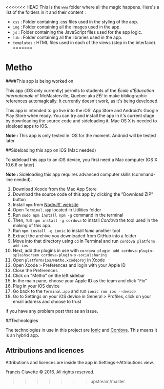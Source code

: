 <<<<<<< HEAD
This is the `www` folder where all the magic happens. Here's a list of the folders in it and their content :
- `css` : Folder containing .css files used in the styling of the app.
- `img` : Folder containing all the images used in the app.
- `js` : Folder containing the JavaScript files used for the app logic.
- `lib` : Folder containing all the libraries used in the app.
- `templates` : HTML files used in each of the views (step in the interface).
=======
# Metho
####This app is being worked on

This app (iOS only currently) permits to students of the *École d'Éducation internationale* of McMasterville, Quebec aka *ÉÉI* to make bibliographic references automagically. It currently doesn't work, as it's being developed. 

This app is intended to go live into the iOS' App Store and Android's Google Play Store when ready. You can try and install the app in it's current stage by downloading the source code and sideloading it. Mac OS X is needed to sideload apps to iOS.

**Note :** This app is only tested in iOS for the moment. Android will be tested later.

##Sideloading this app on iOS (Mac needed)

To sideload this app to an iOS device, you first need a Mac computer (OS X 10.6.6 or later).

**Note :** Sideloading this app requires advanced computer skills (command-line needed).

1. Download Xcode from the Mac App Store
2. Download the source code of this app by clicking the "Download ZIP" button
3. Install `npm` from [NodeJS' website](nodejs.org)
4. Open `Terminal.app` located in Utilities folder
5. Run `sudo npm install npm -g` command in the terminal
6. Then, run `npm install -g cordova` to install *Cordova* the tool used in the making of this app.
7. Run `npm install -g ionic` to install *Ionic* another tool
8. Extract the archive you downloaded from GitHub into a folder
9. Move into that directory using `cd` in Terminal and run `cordova platform add ios`
10. Next, add the plugins in use with `cordova plugin add cordova-plugin-splashscreen cordova-plugin-x-socialsharing` 
11. Open `platform/ios/Metho.xcodeproj` in Xcode
12. Open Xcode > Preferences and login with your Apple ID
13. Close the Preferences
14. Click on "Metho" on the left sidebar
15. In the main pane, choose your Apple ID as the team and click "Fix"
16. Plug in your iOS device
17. Go back to the `Terminal.app` and run `ionic run ios --device`
18. Go to Settings on your iOS device in General > Profiles, click on your email address and choose to trust

If you have any problem post that as an issue.



##Technologies

The technologies in use in this project are [Ionic](ionicframework.com) and [Cordova](cordova.apache.org). This means it is an hybrid app.

## Attributions and licences

Attributions and licences are inside the app in Settings->Attributions view.



Francis Clavette © 2016. All rights reserved.
>>>>>>> upstream/master
